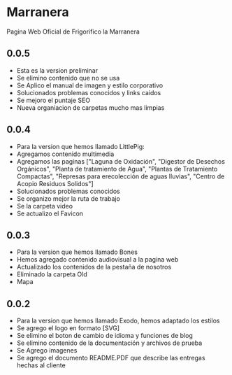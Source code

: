 # Marranera

Pagina Web Oficial de Frigorifico la Marranera

## 0.0.5

* Esta es la version preliminar
* Se elimino contenido que no se usa
* Se Aplico el manual de imagen y estilo corporativo
* Solucionados problemas conocidos y links caidos
* Se mejoro el puntaje SEO
* Nueva organiacion de carpetas mucho mas limpias

## 0.0.4

* Para la version que hemos llamado LittlePig:
* Agregamos contenido multimedia
* Agregamos las paginas ["Laguna de Oxidación", "Digestor de Desechos Orgánicos", "Planta de tratamiento de Agua", "Plantas de Tratamiento Compactas", "Represas para erecolección de aguas lluvias", "Centro de Acopio Residuos Solidos"]
* Solucionados problemas conocidos
* Se organizo mejor la ruta de trabajo
* Se la carpeta video
* Se actualizo el Favicon

## 0.0.3

* Para la version que hemos llamado Bones
* Hemos agregado contenido audiovisual a la pagina web
* Actualizado los contenidos de la pestaña de nosotros
* Eliminado la carpeta Old
* Mapa

## 0.0.2

* Para la version que hemos llamado Exodo, hemos adaptado los estilos
* Se agrego el logo en formato [SVG]
* Se elimino el boton de cambio de idioma y funciones de blog
* Se elimino contenido de la documentación y archivos de prueba
* Se Agrego imagenes
* Se agrego el documento README.PDF que describe las entregas hechas al cliente

